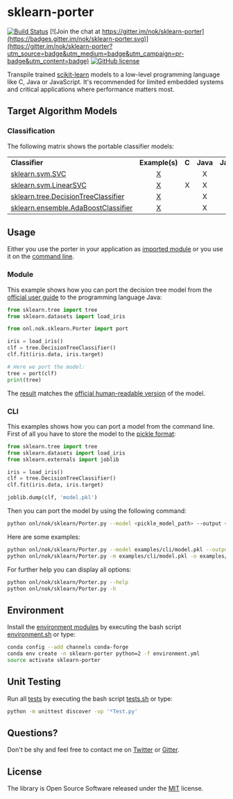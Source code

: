
# sklearn-porter

[![Build Status](https://img.shields.io/travis/nok/sklearn-porter/master.svg)](https://travis-ci.org/nok/sklearn-porter)
[![Join the chat at https://gitter.im/nok/sklearn-porter](https://badges.gitter.im/nok/sklearn-porter.svg)](https://gitter.im/nok/sklearn-porter?utm_source=badge&utm_medium=badge&utm_campaign=pr-badge&utm_content=badge)
[![GitHub license](https://img.shields.io/badge/license-MIT-blue.svg)](https://raw.githubusercontent.com/nok/scikit-learn-model-porting/master/LICENSE.txt)

Transpile trained [scikit-learn](https://github.com/scikit-learn/scikit-learn) models to a low-level programming language like C, Java or JavaScript. It's recommended for limited embedded systems and critical applications where performance matters most.


## Target Algorithm Models

### Classification

The following matrix shows the portable classifier models:

<table>
    <tbody>
        <tr>
            <td width="32%"><strong>Classifier</strong></td>
            <td align="center" width="17%"><strong>Example(s)</strong></td>
            <td align="center" width="17%"><strong>C</strong></td>
            <td align="center" width="17%"><strong>Java</strong></td>
            <td align="center" width="17%"><strong>JavaScript</strong></td>
        </tr>
        <tr>
            <td><a href="http://scikit-learn.org/0.17/modules/generated/sklearn.svm.SVC.html">sklearn.svm.SVC</a></td>
            <td align="center"><a href="examples/classifier/SVC/java_predict.py">X</a></td>
            <td align="center"></td>
            <td align="center">X</td>
            <td align="center"></td>
        </tr>
        <tr>
            <td><a href="http://scikit-learn.org/0.17/modules/generated/sklearn.svm.LinearSVC.html">sklearn.svm.LinearSVC</a></td>
            <td align="center"><a href="examples/classifier/LinearSVC/java_predict.py">X</a></td>
            <td align="center">X</td>
            <td align="center">X</td>
            <td align="center">X</td>
        </tr>
        <tr>
            <td><a href="http://scikit-learn.org/0.17/modules/generated/sklearn.tree.DecisionTreeClassifier.html">sklearn.tree.DecisionTreeClassifier</a></td>
            <td align="center"><a href="examples/classifier/DecisionTreeClassifier/java_predict.py">X</a></td>
            <td align="center"></td>
            <td align="center">X</td>
            <td align="center">X</td>
        </tr>
        <tr>
            <td><a href="http://scikit-learn.org/0.17/modules/generated/sklearn.ensemble.AdaBoostClassifier.html">sklearn.ensemble.AdaBoostClassifier</a></td>
            <td align="center"><a href="examples/classifier/AdaBoostClassifier/java_predict.py">X</a></td>
            <td align="center"></td>
            <td align="center">X</td>
            <td align="center">X</td>
        </tr>
    </tbody>
</table>

<!--
### ~~Regression~~
The following matrix shows the portable regression models:
-->


## Usage

Either you use the porter in your application as [imported module](#module) or you use it on the [command line](#cli). 


### Module

This example shows how you can port the decision tree model from the [official user guide](http://scikit-learn.org/0.17/modules/tree.html#classification) to the programming language Java:

```python
from sklearn.tree import tree
from sklearn.datasets import load_iris

from onl.nok.sklearn.Porter import port

iris = load_iris()
clf = tree.DecisionTreeClassifier()
clf.fit(iris.data, iris.target)

# Here we port the model:
tree = port(clf)
print(tree)
```

The [result](examples/classifier/decisiontree_predict.py) matches the [official human-readable version](http://scikit-learn.org/stable/_images/iris.svg) of the model.


### CLI

This examples shows how you can port a model from the command line. First of all you have to store the model to the [pickle format](http://scikit-learn.org/stable/modules/model_persistence.html#persistence-example):

```python
from sklearn.tree import tree
from sklearn.datasets import load_iris
from sklearn.externals import joblib

iris = load_iris()
clf = tree.DecisionTreeClassifier()
clf.fit(iris.data, iris.target)

joblib.dump(clf, 'model.pkl')
```

Then you can port the model by using the following command:

```sh
python onl/nok/sklearn/Porter.py --model <pickle_model_path> --output <output_file_path> [--language {c,java,js}]
```

Here are some examples:

```sh
python onl/nok/sklearn/Porter.py --model examples/cli/model.pkl --output examples/cli/Model.java --language java
python onl/nok/sklearn/Porter.py -m examples/cli/model.pkl -o examples/cli/Model.java -l java
```

For further help you can display all options:

```sh
python onl/nok/sklearn/Porter.py --help
python onl/nok/sklearn/Porter.py -h
```


## Environment

Install the [environment modules](environment.yml) by executing the bash script [environment.sh](environment.sh) or type:

```sh
conda config --add channels conda-forge
conda env create -n sklearn-porter python=2 -f environment.yml
source activate sklearn-porter
```

## Unit Testing

Run all [tests](tests) by executing the bash script [tests.sh](tests.sh) or type:

```sh
python -m unittest discover -vp '*Test.py'
```


## Questions?

Don't be shy and feel free to contact me on [Twitter](https://twitter.com/darius_morawiec) or [Gitter](https://gitter.im/nok/sklearn-porter).


## License

The library is Open Source Software released under the [MIT](license.txt) license.